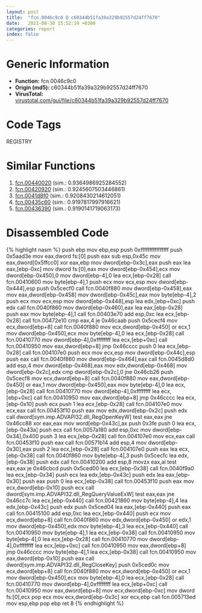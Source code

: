 ```yaml
---
layout: post
title:  "fcn.0046c9c0 @ c60344b51fa39a329b92557d24ff7670"
date:   2021-08-30 15:52:19 +0300
categories: report
index: false
---
```


# Generic Information
- **Function:** fcn.0046c9c0
- **Origin (md5):** c60344b51fa39a329b92557d24ff7670
- **VirusTotal:** [virustotal.com/gui/file/c60344b51fa39a329b92557d24ff7670][virustotal_ref]

# Code Tags
<span class="tag" id="REGISTRY">REGISTRY</span>


# Similar Functions

1. [fcn.00440020][similar_1_ref] (sim.: 0.9364986925284552)
2. [fcn.00420920][similar_2_ref] (sim.: 0.9245607503446861)
3. [fcn.0041d8f0][similar_3_ref] (sim.: 0.9208430214612051)
4. [fcn.00435c60][similar_4_ref] (sim.: 0.9197817997916621)
5. [fcn.00436390][similar_5_ref] (sim.: 0.9190141719063173)


# Disassembled Code

{% highlight nasm %}
push ebp
mov ebp,esp
push 0xffffffffffffffff
push 0x5aad3e
mov eax,dword fs:[0]
push eax
sub esp,0x45c
mov eax,dword[0x5ffcc0]
xor eax,ebp
mov dword[ebp-0x3c],eax
push eax
lea eax,[ebp-0xc]
mov dword fs:[0],eax
mov dword[ebp-0x454],ecx
mov dword[ebp-0x450],0
mov dword[ebp-4],0
lea ecx,[ebp-0x28]
call fcn.00410600
mov byte[ebp-4],1
push ecx
mov ecx,esp
mov dword[ebp-0x444],esp
push 0x5cecf0
call fcn.0040f880
mov dword[ebp-0x458],eax
mov eax,dword[ebp-0x458]
mov dword[ebp-0x45c],eax
mov byte[ebp-4],2
push ecx
mov ecx,esp
mov dword[ebp-0x448],esp
lea edx,[ebp+0xc]
push edx
call fcn.0040f860
mov dword[ebp-0x460],eax
lea eax,[ebp-0x28]
push eax
mov byte[ebp-4],1
call fcn.00403e70
add esp,0xc
lea ecx,[ebp-0x28]
call fcn.00472e10
cmp eax,4
je 0x46caab
push 0x5cecf4
mov ecx,dword[ebp+8]
call fcn.0040f880
mov ecx,dword[ebp-0x450]
or ecx,1
mov dword[ebp-0x450],ecx
mov byte[ebp-4],0
lea ecx,[ebp-0x28]
call fcn.00410770
mov dword[ebp-4],0xffffffff
lea ecx,[ebp+0xc]
call fcn.00410950
mov eax,dword[ebp+8]
jmp 0x46cccc
push 0
lea ecx,[ebp-0x28]
call fcn.004107e0
push ecx
mov ecx,esp
mov dword[ebp-0x44c],esp
push eax
call fcn.0040f860
mov dword[ebp-0x464],eax
call fcn.0045d8d0
add esp,4
mov dword[ebp-0x468],eax
mov edx,dword[ebp-0x468]
mov dword[ebp-0x2c],edx
cmp dword[ebp-0x2c],0
jne 0x46cb26
push 0x5cecf8
mov ecx,dword[ebp+8]
call fcn.0040f880
mov eax,dword[ebp-0x450]
or eax,1
mov dword[ebp-0x450],eax
mov byte[ebp-4],0
lea ecx,[ebp-0x28]
call fcn.00410770
mov dword[ebp-4],0xffffffff
lea ecx,[ebp+0xc]
call fcn.00410950
mov eax,dword[ebp+8]
jmp 0x46cccc
lea ecx,[ebp-0x10]
push ecx
push 1
lea ecx,[ebp-0x28]
call fcn.004107e0
mov ecx,eax
call fcn.00453f10
push eax
mov edx,dword[ebp-0x2c]
push edx
call dword[sym.imp.ADVAPI32.dll_RegOpenKeyW]
test eax,eax
jne 0x46cc88
xor eax,eax
mov word[ebp-0x43c],ax
push 0x3fe
push 0
lea ecx,[ebp-0x43a]
push ecx
call fcn.0057a180
add esp,0xc
mov dword[ebp-0x34],0x400
push 3
lea ecx,[ebp-0x28]
call fcn.004107e0
mov ecx,eax
call fcn.00453f10
push eax
call fcn.00571b14
add esp,4
mov dword[ebp-0x30],eax
push 2
lea ecx,[ebp-0x28]
call fcn.004107e0
push eax
lea ecx,[ebp-0x38]
call fcn.0040f860
mov byte[ebp-4],3
push 0x5cecfc
lea edx,[ebp-0x38]
push edx
call fcn.00410200
add esp,8
movzx eax,al
test eax,eax
je 0x46cbcd
push 0x5ced00
lea ecx,[ebp-0x38]
call fcn.0040f9a0
lea ecx,[ebp-0x34]
push ecx
lea edx,[ebp-0x43c]
push edx
lea eax,[ebp-0x30]
push eax
push 0
lea ecx,[ebp-0x38]
call fcn.00453f10
push eax
mov ecx,dword[ebp-0x10]
push ecx
call dword[sym.imp.ADVAPI32.dll_RegQueryValueExW]
test eax,eax
jne 0x46cc7c
lea ecx,[ebp-0x440]
call fcn.00421860
mov byte[ebp-4],4
lea edx,[ebp-0x43c]
push edx
push 0x5ced04
lea eax,[ebp-0x440]
push eax
call fcn.00415100
add esp,0xc
lea ecx,[ebp-0x440]
push ecx
mov ecx,dword[ebp+8]
call fcn.0040f860
mov edx,dword[ebp-0x450]
or edx,1
mov dword[ebp-0x450],edx
mov byte[ebp-4],3
lea ecx,[ebp-0x440]
call fcn.00410950
mov byte[ebp-4],1
lea ecx,[ebp-0x38]
call fcn.00410950
mov byte[ebp-4],0
lea ecx,[ebp-0x28]
call fcn.00410770
mov dword[ebp-4],0xffffffff
lea ecx,[ebp+0xc]
call fcn.00410950
mov eax,dword[ebp+8]
jmp 0x46cccc
mov byte[ebp-4],1
lea ecx,[ebp-0x38]
call fcn.00410950
mov eax,dword[ebp-0x10]
push eax
call dword[sym.imp.ADVAPI32.dll_RegCloseKey]
push 0x5ced0c
mov ecx,dword[ebp+8]
call fcn.0040f880
mov ecx,dword[ebp-0x450]
or ecx,1
mov dword[ebp-0x450],ecx
mov byte[ebp-4],0
lea ecx,[ebp-0x28]
call fcn.00410770
mov dword[ebp-4],0xffffffff
lea ecx,[ebp+0xc]
call fcn.00410950
mov eax,dword[ebp+8]
mov ecx,dword[ebp-0xc]
mov dword fs:[0],ecx
pop ecx
mov ecx,dword[ebp-0x3c]
xor ecx,ebp
call fcn.005713ed
mov esp,ebp
pop ebp
ret 8
{% endhighlight %}


[similar_1_ref]: /report/fcn.00440020@c60344b51fa39a329b92557d24ff7670
[similar_2_ref]: /report/fcn.00420920@c60344b51fa39a329b92557d24ff7670
[similar_3_ref]: /report/fcn.0041d8f0@c60344b51fa39a329b92557d24ff7670
[similar_4_ref]: /report/fcn.00435c60@c60344b51fa39a329b92557d24ff7670
[similar_5_ref]: /report/fcn.00436390@c60344b51fa39a329b92557d24ff7670
[virustotal_ref]: https://www.virustotal.com/gui/file/c60344b51fa39a329b92557d24ff7670
